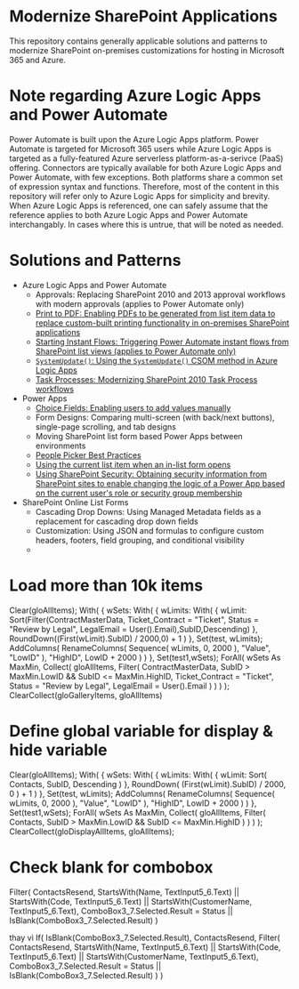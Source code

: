 # Modernize SharePoint Applications

This repository contains generally applicable solutions and patterns to modernize SharePoint on-premises customizations for hosting in Microsoft 365 and Azure.

# Note regarding Azure Logic Apps and Power Automate

Power Automate is built upon the Azure Logic Apps platform. Power Automate is targeted for Microsoft 365 users while Azure Logic Apps is targeted as a fully-featured Azure serverless platform-as-a-serivce (PaaS) offering. Connectors are typically available for both Azure Logic Apps and Power Automate, with few exceptions. Both platforms share a common set of expression syntax and functions. Therefore, most of the content in this repository will refer only to Azure Logic Apps for simplicity and brevity. When Azure Logic Apps is referenced, one can safely assume that the reference applies to both Azure Logic Apps and Power Automate interchangably. In cases where this is untrue, that will be noted as needed.

# Solutions and Patterns

- Azure Logic Apps and Power Automate
  - Approvals: Replacing SharePoint 2010 and 2013 approval workflows with modern approvals (applies to Power Automate only)
  - [Print to PDF: Enabling PDFs to be generated from list item data to replace custom-built printing functionality in on-premises SharePoint applications](azure-logic-apps-power-automate/print-to-pdf/README.md)
  - [Starting Instant Flows: Triggering Power Automate instant flows from SharePoint list views (applies to Power Automate only)](azure-logic-apps-power-automate/starting-instant-flows/README.md)
  - [`SystemUpdate()`: Using the `SystemUpdate()` CSOM method in Azure Logic Apps](azure-logic-apps-power-automate/system-update/README.md)
  - [Task Processes: Modernizing SharePoint 2010 Task Process workflows](azure-logic-apps-power-automate/task-processes/README.md)
- Power Apps
  - [Choice Fields: Enabling users to add values manually](power-apps/choice-fields/README.md)
  - Form Designs: Comparing multi-screen (with back/next buttons), single-page scrolling, and tab designs
  - Moving SharePoint list form based Power Apps between environments
  - [People Picker Best Practices](power-apps/people-picker-best-practices)
  - [Using the current list item when an in-list form opens](power-apps/using-current-item-when-in-list-form-opens/README.md)
  - [Using SharePoint Security: Obtaining security information from SharePoint sites to enable changing the logic of a Power App based on the current user's role or security group membership](power-apps/using-sharepoint-security/README.md)
- SharePoint Online List Forms
  - Cascading Drop Downs: Using Managed Metadata fields as a replacement for cascading drop down fields
  - Customization: Using JSON and formulas to configure custom headers, footers, field grouping, and conditional visibility
  -
# Load more than 10k items 

Clear(gloAllItems);
With(
    {
        wSets: With(
            {
                wLimits: With(
                    {
                        wLimit: Sort(Filter(ContractMasterData, Ticket_Contract = "Ticket", Status = "Review by Legal", LegalEmail = User().Email),SubID,Descending)
                    },
                    RoundDown((First(wLimit).SubID) / 2000,0) + 1
                )
            },
            Set(test, wLimits);
            AddColumns(
                RenameColumns(
                    Sequence(
                        wLimits,
                        0,
                        2000
                    ),
                    "Value",
                    "LowID"
                ),
                "HighID",
                LowID + 2000
            )
        )
    },
    Set(test1,wSets);
    ForAll(
        wSets As MaxMin,
        Collect(
            gloAllItems,
            Filter(
                ContractMasterData,
                SubID > MaxMin.LowID && SubID <= MaxMin.HighID,
                Ticket_Contract = "Ticket",
                Status = "Review by Legal",
                LegalEmail = User().Email
            )
        )
    )
);
ClearCollect(gloGalleryItems, gloAllItems)
# Define global variable for display & hide variable
Clear(gloAllItems);
With(
    {
        wSets: With(
            {
                wLimits: With(
                    {
                        wLimit: Sort(
                            Contacts,
                            SubID,
                            Descending
                        )
                    },
                    RoundDown(
                            (First(wLimit).SubID) / 2000,
                            0
                    ) + 1
                )
            },
            Set(test, wLimits);
            AddColumns(
                RenameColumns(
                    Sequence(
                        wLimits,
                        0,
                        2000
                    ),
                    "Value",
                    "LowID"
                ),
                "HighID",
                LowID + 2000
            )
        )
    },
    Set(test1,wSets);
    ForAll(
        wSets As MaxMin,
        Collect(
            gloAllItems,
            Filter(
                Contacts,
                SubID > MaxMin.LowID && SubID <= MaxMin.HighID
            )
        )
    )
);
ClearCollect(gloDisplayAllItems, gloAllItems);
# Check blank for combobox
Filter(
    ContactsResend, 
    StartsWith(Name, TextInput5_6.Text) || StartsWith(Code, TextInput5_6.Text) || StartsWith(CustomerName, TextInput5_6.Text),
    ComboBox3_7.Selected.Result = Status || IsBlank(ComboBox3_7.Selected.Result)
)

thay vì 
If(
IsBlank(ComboBox3_7.Selected.Result),
ContactsResend,
Filter(
    ContactsResend, 
    StartsWith(Name, TextInput5_6.Text) || StartsWith(Code, TextInput5_6.Text) || StartsWith(CustomerName, TextInput5_6.Text),
    ComboBox3_7.Selected.Result = Status || IsBlank(ComboBox3_7.Selected.Result)
)
)

